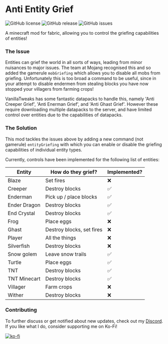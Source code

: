 # Anti Entity Grief
![GitHub license](https://img.shields.io/github/license/BVengo/antientitygrief.svg)
![GitHub release](https://img.shields.io/github/release/BVengo/antientitygrief.svg)
![GitHub issues](https://img.shields.io/github/issues/BVengo/antientitygrief.svg)

A minecraft mod for fabric, allowing you to control the griefing capabilities of entities!

### The Issue
Entities can grief the world in all sorts of ways, leading from minor nuisances to major issues. The team at Mojang recognised this and so added the gamerule `mobGriefing` which allows you to disable all mobs from griefing. Unfortunately this is too broad a command to be useful, since in your attempt to disable endermen from stealing blocks you have now stopped your villagers from farming crops!

VanillaTweaks has some fantastic datapacks to handle this, namely 'Anti Creeper Grief', 'Anti Enerman Grief', and 'Anti Ghast Grief'. However these require downloading multiple datapacks to the server, and have limited control over entities due to the capabilities of datapacks.

### The Solution
This mod tackles the issues above by adding a new command (not gamerule) `entityGriefing` with which you can enable or disable the griefing capabilities of individual entity types.


Currently, controls have been implemented for the following list of entities:

| **Entity**   | **How do they grief?**    | **Implemented?**   |
|--------------|---------------------------|--------------------|
| Blaze        | Set fires                 | :x:                |
| Creeper      | Destroy blocks            | :white_check_mark: |
| Enderman     | Pick up / place blocks    | :white_check_mark: |
| Ender Dragon | Destroy blocks            | :white_check_mark: |
| End Crystal  | Destroy blocks            | :white_check_mark: |
| Frog         | Place eggs                | :x:                |
| Ghast        | Destroy blocks, set fires | :x:                |
| Player       | All the things            | :x:                |
| Silverfish   | Destroy blocks            | :x:                |
| Snow golem   | Leave snow trails         | :white_check_mark: |
| Turtle       | Place eggs                | :white_check_mark: |
| TNT          | Destroy blocks            | :white_check_mark: |
| TNT Minecart | Destroy blocks            | :white_check_mark: |
| Villager     | Farm crops                | :x:                |
| Wither       | Destroy blocks            | :x:                |


### Contributing
To further discuss or get notified about new updates, check out my [Discord](https://discord.com/invite/kUhf3WSSfv). If you like what I do, consider supporting me on Ko-Fi!

[![ko-fi](https://ko-fi.com/img/githubbutton_sm.svg)](https://ko-fi.com/C0C7DZ3FB)
